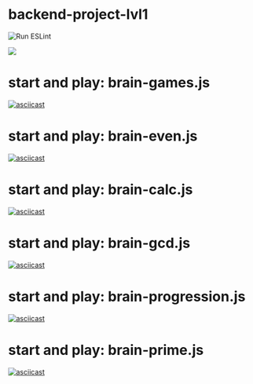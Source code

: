 # backend-project-lvl1

![Run ESLint](https://github.com/ne4istii/backend-project-lvl1/workflows/Run%20ESLint/badge.svg)

<a href="https://codeclimate.com/github/ne4istii/backend-project-lvl1/maintainability"><img src="https://api.codeclimate.com/v1/badges/6fefe2b49fef410f81d0/maintainability" /></a>

# start and play: brain-games.js
[![asciicast](https://asciinema.org/a/oOnoNelnXUQ8WAdjFVOcnWguW.svg)](https://asciinema.org/a/oOnoNelnXUQ8WAdjFVOcnWguW)

# start and play: brain-even.js
[![asciicast](https://asciinema.org/a/EgiIRNGlPsyXgJxgGXeeBkbN4.svg)](https://asciinema.org/a/EgiIRNGlPsyXgJxgGXeeBkbN4)

# start and play: brain-calc.js
[![asciicast](https://asciinema.org/a/V2FwJqpKhJ4MZKWYM2UbdmYzi.svg)](https://asciinema.org/a/V2FwJqpKhJ4MZKWYM2UbdmYzi)

# start and play: brain-gcd.js
[![asciicast](https://asciinema.org/a/ZTfEQTJiJCCJoMh2hQIqvgxGM.svg)](https://asciinema.org/a/ZTfEQTJiJCCJoMh2hQIqvgxGM)

# start and play: brain-progression.js
[![asciicast](https://asciinema.org/a/nEATMAKVTXmdqmSM4OjFTtZFV.svg)](https://asciinema.org/a/nEATMAKVTXmdqmSM4OjFTtZFV)

# start and play: brain-prime.js
[![asciicast](https://asciinema.org/a/PkWCESKKdje9n5UyujrKadJIN.svg)](https://asciinema.org/a/PkWCESKKdje9n5UyujrKadJIN)

